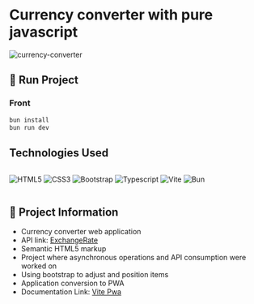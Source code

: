 # Currency converter with pure javascript

![currency-converter](https://github.com/FelipeFama/currency-converter/assets/91050670/441c532e-ca9f-4b9d-b3a0-9949eda0d372)


## :rocket: Run Project

### Front 

```bash
bun install
bun run dev
```

## Technologies Used

<div style="display: flex" >
  
![HTML5](https://img.shields.io/badge/html5-%23E34F26.svg?style=for-the-badge&logo=html5&logoColor=white)
![CSS3](https://img.shields.io/badge/css3-%231572B6.svg?style=for-the-badge&logo=css3&logoColor=white)
![Bootstrap](https://img.shields.io/badge/bootstrap-%23563D7C.svg?style=for-the-badge&logo=bootstrap&logoColor=white)
![Typescript](https://img.shields.io/badge/TypeScript-007ACC?style=for-the-badge&logo=typescript&logoColor=white)
![Vite](https://img.shields.io/badge/vite-%23646CFF.svg?style=for-the-badge&logo=vite&logoColor=white)
![Bun](https://img.shields.io/badge/bun-282a36?style=for-the-badge&logo=bun&logoColor=fbf0df)

</div>


## :rocket: Project Information
- Currency converter web application
- API link: [ExchangeRate](https://www.exchangerate-api.com)
- Semantic HTML5 markup
- Project where asynchronous operations and API consumption were worked on
- Using bootstrap to adjust and position items
- Application conversion to PWA
- Documentation Link: [Vite Pwa](https://vite-pwa-org.netlify.app)

